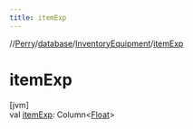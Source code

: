 ```yaml
---
title: itemExp
---
```

//[Perry](../../../index.html)/[database](../index.html)/[InventoryEquipment](index.html)/[itemExp](item-exp.html)



# itemExp



[jvm]\
val [itemExp](item-exp.html): Column&lt;[Float](https://kotlinlang.org/api/latest/jvm/stdlib/kotlin/-float/index.html)&gt;





